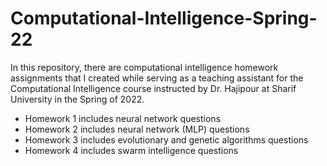 # Computational-Intelligence-Spring-22

In this repository, there are computational intelligence homework assignments that I created while serving as a teaching assistant for the Computational Intelligence course instructed by Dr. Hajipour at Sharif University in the Spring of 2022.
- Homework 1 includes neural network questions
- Homework 2 includes neural network \(MLP\) questions
- Homework 3 includes evolutionary and genetic algorithms questions
- Homework 4 includes swarm intelligence questions
